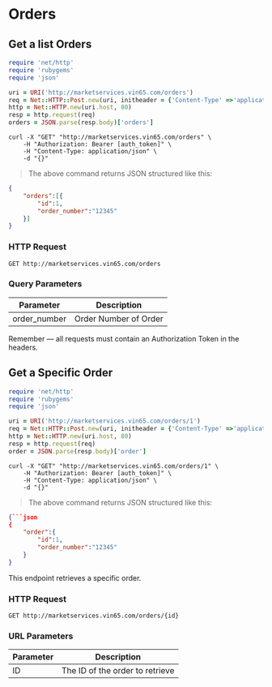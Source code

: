 # Orders

## Get a list Orders

```ruby
require 'net/http'
require 'rubygems'
require 'json'

uri = URI('http://marketservices.vin65.com/orders')
req = Net::HTTP::Post.new(uri, initheader = {'Content-Type' =>'application/json', 'Authorization' => "Bearer [auth_token]"})
http = Net::HTTP.new(uri.host, 80)
resp = http.request(req)
orders = JSON.parse(resp.body)['orders']
```

```shell
curl -X "GET" "http://marketservices.vin65.com/orders" \
	-H "Authorization: Bearer [auth_token]" \
	-H "Content-Type: application/json" \
	-d "{}"
```

> The above command returns JSON structured like this:

```json
{
	"orders":[{
		"id":1,
		"order_number":"12345"
	}]
}
```

### HTTP Request

`GET http://marketservices.vin65.com/orders`

### Query Parameters

Parameter    | Description
------------ | ----------------------
order_number | Order Number of Order

<aside class="success">
Remember — all requests must contain an Authorization Token in the headers.
</aside>

## Get a Specific Order

```ruby
require 'net/http'
require 'rubygems'
require 'json'

uri = URI('http://marketservices.vin65.com/orders/1')
req = Net::HTTP::Post.new(uri, initheader = {'Content-Type' =>'application/json', 'Authorization' => "Bearer [auth_token]"})
http = Net::HTTP.new(uri.host, 80)
resp = http.request(req)
order = JSON.parse(resp.body)['order']
```


```shell
curl -X "GET" "http://marketservices.vin65.com/orders/1" \
	-H "Authorization: Bearer [auth_token]" \
	-H "Content-Type: application/json" \
	-d "{}"
```

> The above command returns JSON structured like this:

```json
{```json
{
	"order":{
		"id":1,
		"order_number":"12345"
	}
}
```

This endpoint retrieves a specific order.

### HTTP Request

`GET http://marketservices.vin65.com/orders/{id}`

### URL Parameters

Parameter | Description
--------- | -------------------------------
ID        | The ID of the order to retrieve
